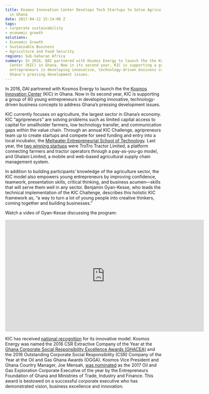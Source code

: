 ```yaml
---
title: Kosmos Innovation Center Develops Tech Startups to Solve Agriculture Problems
  in Ghana
date: 2017-04-12 15:14:00 Z
tags:
- corporate sustainability
- economic growth
solutions:
- Economic Growth
- Sustainable Business
- Agriculture and Food Security
regions: Sub-Saharan Africa
summary: In 2016, DAI partnered with Kosmos Energy to launch the the Kosmos Innovation
  Center (KIC) in Ghana. Now in its second year, KIC is supporting a group of 80 young
  entrepreneurs in developing innovative, technology-driven business concepts to address
  Ghana’s pressing development issues.
---
```


In 2016, DAI partnered with Kosmos Energy to launch the the [Kosmos Innovation Center](http://www.kosmosinnovationcenter.com/) (KIC) in Ghana. Now in its second year, KIC is supporting a group of 80 young entrepreneurs in developing innovative, technology-driven business concepts to address Ghana’s pressing development issues.

KIC currently focuses on agriculture, the largest sector in Ghana’s economy. KIC “agripreneurs” are solving problems such as limited capital access to capital for smallholder farmers, low technology transfer, and communication gaps within the value chain. Through an annual KIC Challenge, agripreneurs team up to create startups and compete for seed funding and entry into a local incubator, the [Meltwater Entrepreneurial School of Technology](http://meltwater.org/). Last year, the [two winning startups](http://www.reportingoilandgas.org/kosmos-ghana-awards-two-agritech-startups/) were TroTro Tractor Limited, a platform connecting farmers and tractor operators through a pay-as-you-go model, and Ghalani Limited, a mobile and web-based agricultural supply chain management system.

In addition to building participants’ knowledge of the agriculture sector, the KIC model also empowers young entrepreneurs by improving confidence, teamwork, presentation skills, critical thinking, and business acumen—skills that will serve them well in any sector. Benjamin Gyan-Kesse, who leads the technical implementation of the KIC Challenge, describes this holistic KIC framework as, “a way to turn a lot of young people into creative thinkers, coming together and building businesses.”

Watch a video of Gyan-Kesse discussing the program:

<iframe src="https://player.vimeo.com/video/210303653" width="640" height="360" frameborder="0" webkitallowfullscreen mozallowfullscreen allowfullscreen></iframe>

KIC has received [national recognition](http://www.kosmosinnovationcenter.com/2016-awards/) for its innovative model. Kosmos Energy was named the 2016 CSR Extractive Company of the Year at the [Ghana Corporate Social Responsibility Excellence Awards (GHACEA)](http://www.graphic.com.gh/business/business-news/over-15-corporate-bodies-receive-csr-excellence-awards.html) and the 2016 Outstanding Corporate Social Responsibility (CSR) Company of the Year at the Oil and Gas Ghana Awards (OGGA). Kosmos Vice President and Ghana Country Manager, Joe Mensah, [was nominated](http://www.ghanaweb.com/GhanaHomePage/business/Entrepreneurs-and-Corporate-Executives-nominated-for-GECE-Awards-510063) as the 2017 Oil and Gas Exploration Corporate Executive of the year by the Entrepreneurs Foundation of Ghana and Ministries of Trade, Industry and Finance. This award is bestowed on a successful corporate executive who has demonstrated vision, business excellence and innovation.